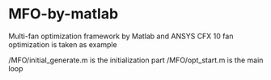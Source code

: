 # MFO-by-matlab
Multi-fan optimization framework by Matlab and ANSYS CFX
10 fan optimization is taken as example

/MFO/initial_generate.m is the initialization part
/MFO/opt_start.m is the main loop
